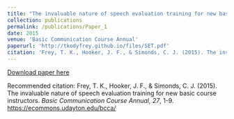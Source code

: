 ```yaml
---
title: "The invaluable nature of speech evaluation training for new basic course instructors"
collection: publications
permalink: /publications/Paper_1
date: 2015
venue: 'Basic Communication Course Annual'
paperurl: 'http://tkodyfrey.github.io/files/SET.pdf'
citation: 'Frey, T. K., Hooker, J. F., & Simonds, C. J. (2015). The invaluable nature of speech evaluation training for new basic course instructors. _Basic Communication Course Annual, 27_, 1-9. https://ecommons.udayton.edu/bcca/'
---
```


[Download paper here](http://tkodyfrey.github.io/files/SET.pdf)

Recommended citation: Frey, T. K., Hooker, J. F., & Simonds, C. J. (2015). The invaluable nature of speech evaluation training for new basic course instructors. _Basic Communication Course Annual, 27_, 1-9. https://ecommons.udayton.edu/bcca/
